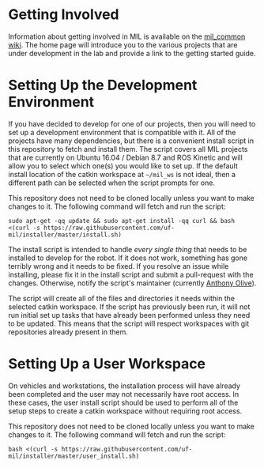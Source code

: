 # Getting Involved

Information about getting involved in MIL is available on the [mil_common wiki](https://github.com/uf-mil/mil_common/wiki). The home page will introduce you to the various projects that are under development in the lab and provide a link to the getting started guide.

# Setting Up the Development Environment

If you have decided to develop for one of our projects, then you will need to set up a development environment that is compatible with it. All of the projects have many dependencies, but there is a convenient install script in this repository to fetch and install them. The script covers all MIL projects that are currently on Ubuntu 16.04 / Debian 8.7 and ROS Kinetic and will allow you to select which one(s) you would like to set up. If the default install location of the catkin workspace at `~/mil_ws` is not ideal, then a different path can be selected when the script prompts for one.

This repository does not need to be cloned locally unless you want to make changes to it. The following command will fetch and run the script:

    sudo apt-get -qq update && sudo apt-get install -qq curl && bash <(curl -s https://raw.githubusercontent.com/uf-mil/installer/master/install.sh)

The install script is intended to handle *every single thing* that needs to be installed to develop for the robot. If it does not work, something has gone terribly wrong and it needs to be fixed. If you resolve an issue while installing, please fix it in the install script and submit a pull-request with the changes. Otherwise, notify the script's maintainer (currently [Anthony Olive](https://github.com/whispercoros)).

The script will create all of the files and directories it needs within the selected catkin workspace. If the script has previously been run, it will not run initial set up tasks that have already been performed unless they need to be updated. This means that the script will respect workspaces with git repositories already present in them.

# Setting Up a User Workspace
On vehicles and workstations, the installation process will have already been completed and the user may not necessarily have root access. In these cases, the user install script should be used to perform all of the setup steps to create a catkin workspace without requiring root access.

This repository does not need to be cloned locally unless you want to make changes to it. The following command will fetch and run the script:

    bash <(curl -s https://raw.githubusercontent.com/uf-mil/installer/master/user_install.sh)
